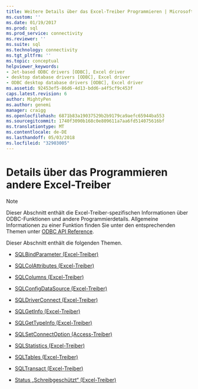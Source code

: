 ```yaml
---
title: Weitere Details über das Excel-Treiber Programmieren | Microsoft Docs
ms.custom: ''
ms.date: 01/19/2017
ms.prod: sql
ms.prod_service: connectivity
ms.reviewer: ''
ms.suite: sql
ms.technology: connectivity
ms.tgt_pltfrm: ''
ms.topic: conceptual
helpviewer_keywords:
- Jet-based ODBC drivers [ODBC], Excel driver
- desktop database drivers [ODBC], Excel driver
- ODBC desktop database drivers [ODBC], Excel driver
ms.assetid: 92453ef5-86d6-4d13-bdd6-a4f5cf9c453f
caps.latest.revision: 6
author: MightyPen
ms.author: genemi
manager: craigg
ms.openlocfilehash: 6871b83a19037529b2b9179ca9aefc65944ba553
ms.sourcegitcommit: 1740f3090b168c0e809611a7aa6fd514075616bf
ms.translationtype: MT
ms.contentlocale: de-DE
ms.lasthandoff: 05/03/2018
ms.locfileid: "32903005"
---
```

# <a name="other-excel-driver-programming-details"></a>Details über das Programmieren andere Excel-Treiber
> [!NOTE]  
>  Dieser Abschnitt enthält die Excel-Treiber-spezifischen Informationen über ODBC-Funktionen und andere Programmierdetails. Allgemeine Informationen zu einer Funktion finden Sie unter den entsprechenden Themen unter [ODBC API Reference](../../odbc/reference/syntax/odbc-api-reference.md).  
  
 Dieser Abschnitt enthält die folgenden Themen.  
  
-   [SQLBindParameter (Excel-Treiber)](../../odbc/microsoft/sqlbindparameter-excel-driver.md)  
  
-   [SQLColAttributes (Excel-Treiber)](../../odbc/microsoft/sqlcolattributes-excel-driver.md)  
  
-   [SQLColumns (Excel-Treiber)](../../odbc/microsoft/sqlcolumns-excel-driver.md)  
  
-   [SQLConfigDataSource (Excel-Treiber)](../../odbc/microsoft/odbc-jet-sqlconfigdatasource-excel-driver.md)  
  
-   [SQLDriverConnect (Excel-Treiber)](../../odbc/microsoft/sqldriverconnect-excel-driver.md)  
  
-   [SQLGetInfo (Excel-Treiber)](../../odbc/microsoft/sqlgetinfo-excel-driver.md)  
  
-   [SQLGetTypeInfo (Excel-Treiber)](../../odbc/microsoft/sqlgettypeinfo-excel-driver.md)  
  
-   [SQLSetConnectOption (Access-Treiber)](../../odbc/microsoft/sqlsetconnectoption-excel-driver.md)  
  
-   [SQLStatistics (Excel-Treiber)](../../odbc/microsoft/sqlstatistics-excel-driver.md)  
  
-   [SQLTables (Excel-Treiber)](../../odbc/microsoft/sqltables-excel-driver.md)  
  
-   [SQLTransact (Excel-Treiber)](../../odbc/microsoft/sqltransact-excel-driver.md)  
  
-   [Status „Schreibgeschützt“ (Excel-Treiber)](../../odbc/microsoft/read-only-status-excel-driver.md)
